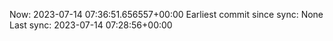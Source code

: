 Now: 2023-07-14 07:36:51.656557+00:00 Earliest commit since sync: None Last sync: 2023-07-14 07:28:56+00:00
